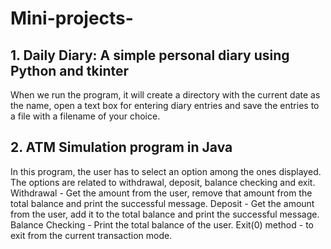 # Mini-projects-

## 1. Daily Diary: A simple personal diary using Python and tkinter
When we run the program, it will create a directory with the current date as the name, 
open a text box for entering diary entries and save the entries to a file with a filename of your choice.

## 2. ATM Simulation program in Java
In this program, the user has to select an option among the ones displayed. The options are related to withdrawal, deposit, balance checking and exit.
Withdrawal - Get the amount from the user, remove that amount from the total balance and print the successful message.
Deposit - Get the amount from the user, add it to the total balance and print the successful message.
Balance Checking - Print the total balance of the user.
Exit(0) method - to exit from the current transaction mode.
